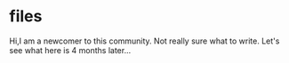 # files
Hi,I am a newcomer to this community. Not really sure what to write. Let's see what here is 4 months later...
